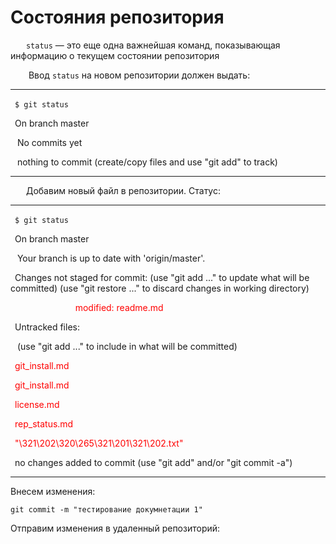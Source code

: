 # Состояния репозитория

&emsp; &ensp;```status``` — это еще одна важнейшая команд, показывающая информацию о текущем состоянии репозитория

&emsp; &ensp; Ввод ```status``` на новом репозитории должен выдать:

---

&ensp;```$ git status```

&ensp;On branch master

&ensp; No commits yet

&ensp; nothing to commit (create/copy files and use "git add" to track)

---
&emsp; &ensp;Добавим новый файл в репозитории. Статус:

---

&ensp;```$ git status```

&ensp;On branch master

&ensp; Your branch is up to date with 'origin/master'.

&ensp;Changes not staged for commit:
  (use "git add <file>..." to update what will be committed)
  (use "git restore <file>..." to discard changes in working directory)
        
&emsp; &ensp;&emsp; &ensp;&emsp; &ensp;&emsp; &ensp; 
<span style="color:red">modified: readme.md</span>

&ensp;Untracked files:
  
&ensp; (use "git add <file>..." to include in what will be committed)

&ensp;<span style="color:red">git_install.md</span>

&ensp;<span style="color:red">git_install.md</span>

&ensp;<span style="color:red">license.md</span>

&ensp;<span style="color:red">rep_status.md</span>

&ensp;<span style="color:red">"\321\202\320\265\321\201\321\202.txt"</span>


&ensp;no changes added to commit (use "git add" and/or "git commit -a")

---

Внесем изменения:

```git commit -m "тестирование докумнетации 1"```

Отправим изменения в удаленный репозиторий:



